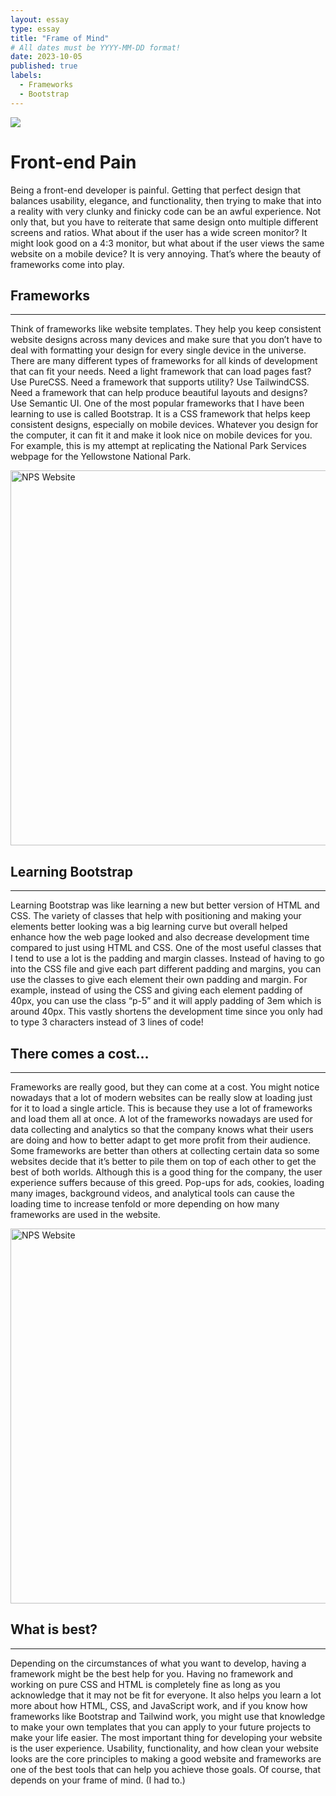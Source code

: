 ```yaml
---
layout: essay
type: essay
title: "Frame of Mind"
# All dates must be YYYY-MM-DD format!
date: 2023-10-05
published: true
labels:
  - Frameworks
  - Bootstrap
---
```

![](https://www.netsolutions.com/insights/wp-content/uploads/2022/05/top-10-web-development-frameworks-of-2022.webp)

# Front-end Pain
Being a front-end developer is painful. Getting that perfect design that balances usability, elegance, and functionality, then trying to make that into a reality with very clunky and finicky code can be an awful experience. Not only that, but you have to reiterate that same design onto multiple different screens and ratios. What about if the user has a wide screen monitor? It might look good on a 4:3 monitor, but what about if the user views the same website on a mobile device? It is very annoying. That’s where the beauty of frameworks come into play.

## Frameworks

---
Think of frameworks like website templates. They help you keep consistent website designs across many devices and make sure that you don’t have to deal with formatting your design for every single device in the universe. There are many different types of frameworks for all kinds of development that can fit your needs. Need a light framework that can load pages fast? Use PureCSS. Need a framework that supports utility? Use TailwindCSS. Need a framework that can help produce beautiful layouts and designs? Use Semantic UI. One of the most popular frameworks that I have been learning to use is called Bootstrap. It is a CSS framework that helps keep consistent designs, especially on mobile devices. Whatever you design for the computer, it can fit it and make it look nice on mobile devices for you. For example, this is my attempt at replicating the National Park Services webpage for the Yellowstone National Park.


<img src="https://cdn.discordapp.com/attachments/1156689773147205693/1159041943251210271/image.png?ex=652f94ed&is=651d1fed&hm=698c385238e41dbdbad84fd7adf85f61cce73c38433b9b6ff9d668e3aa0356fd&" alt="NPS Website" width="600"/>

## Learning Bootstrap

----
Learning Bootstrap was like learning a new but better version of HTML and CSS. The variety of classes that help with positioning and making your elements better looking was a big learning curve but overall helped enhance how the web page looked and also decrease development time compared to just using HTML and CSS. One of the most useful classes that I tend to use a lot is the padding and margin classes. Instead of having to go into the CSS file and give each part different padding and margins, you can use the classes to give each element their own padding and margin. For example, instead of using the CSS and giving each element padding of 40px, you can use the class “p-5” and it will apply padding of 3em which is around 40px. This vastly shortens the development time since you only had to type 3 characters instead of 3 lines of code! 

## There comes a cost…

----
Frameworks are really good, but they can come at a cost. You might notice nowadays that a lot of modern websites can be really slow at loading just for it to load a single article. This is because they use a lot of frameworks and load them all at once. A lot of the frameworks nowadays are used for data collecting and analytics so that the company knows what their users are doing and how to better adapt to get more profit from their audience. Some frameworks are better than others at collecting certain data so some websites decide that it’s better to pile them on top of each other to get the best of both worlds. Although this is a good thing for the company, the user experience suffers because of this greed. Pop-ups for ads, cookies, loading many images, background videos, and analytical tools can cause the loading time to increase tenfold or more depending on how many frameworks are used in the website.

<img src="https://static01.nyt.com/images/2018/08/24/admin/onboarding_10/onboarding_10-superJumbo-v6.jpg" alt="NPS Website" width="600"/>

## What is best?

---
Depending on the circumstances of what you want to develop, having a framework might be the best help for you. Having no framework and working on pure CSS and HTML is completely fine as long as you acknowledge that it may not be fit for everyone. It also helps you learn a lot more about how HTML, CSS, and JavaScript work, and if you know how frameworks like Bootstrap and Tailwind work, you might use that knowledge to make your own templates that you can apply to your future projects to make your life easier. The most important thing for developing your website is the user experience. Usability, functionality, and how clean your website looks are the core principles to making a good website and frameworks are one of the best tools that can help you achieve those goals. Of course, that depends on your frame of mind. (I had to.)
